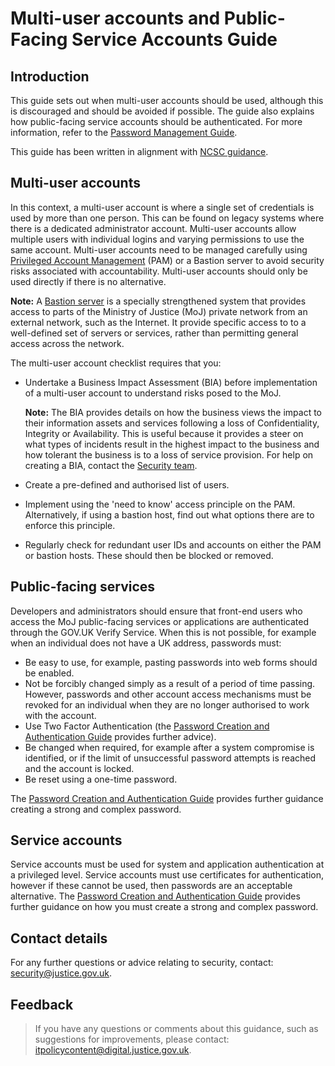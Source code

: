 # Multi-user accounts and Public-Facing Service Accounts Guide

## Introduction

This guide sets out when multi-user accounts should be used, although this is discouraged and should be avoided if possible. The guide also explains how public-facing service accounts should be authenticated. For more information, refer to the [Password Management Guide](password-management-guide.md).

This guide has been written in alignment with [NCSC guidance](https://www.ncsc.gov.uk/collection/passwords/updating-your-approach).

## Multi-user accounts

In this context, a multi-user account is where a single set of credentials is used by more than one person. This can be found on legacy systems where there is a dedicated administrator account. Multi-user accounts allow multiple users with individual logins and varying permissions to use the same account. Multi-user accounts need to be managed carefully using [Privileged Account Management](privileged-account-management-guide.md) \(PAM\) or a Bastion server to avoid security risks associated with accountability. Multi-user accounts should only be used directly if there is no alternative.

**Note:** A [Bastion server](https://en.wikipedia.org/wiki/Bastion_host) is a specially strengthened system that provides access to parts of the Ministry of Justice \(MoJ\) private network from an external network, such as the Internet. It provide specific access to to a well-defined set of servers or services, rather than permitting general access across the network.

The multi-user account checklist requires that you:

-   Undertake a Business Impact Assessment \(BIA\) before implementation of a multi-user account to understand risks posed to the MoJ.

    **Note:** The BIA provides details on how the business views the impact to their information assets and services following a loss of Confidentiality, Integrity or Availability. This is useful because it provides a steer on what types of incidents result in the highest impact to the business and how tolerant the business is to a loss of service provision. For help on creating a BIA, contact the [Security team](mailto:security@justice.gov.uk).

-   Create a pre-defined and authorised list of users.
-   Implement using the 'need to know' access principle on the PAM. Alternatively, if using a bastion host, find out what options there are to enforce this principle.
-   Regularly check for redundant user IDs and accounts on either the PAM or bastion hosts. These should then be blocked or removed.

## Public-facing services

Developers and administrators should ensure that front-end users who access the MoJ public-facing services or applications are authenticated through the GOV.UK Verify Service. When this is not possible, for example when an individual does not have a UK address, passwords must:

-   Be easy to use, for example, pasting passwords into web forms should be enabled.
-   Not be forcibly changed simply as a result of a period of time passing. However, passwords and other account access mechanisms must be revoked for an individual when they are no longer authorised to work with the account.
-   Use Two Factor Authentication \(the [Password Creation and Authentication Guide](password-creation-and-authentication-guide.md) provides further advice\).
-   Be changed when required, for example after a system compromise is identified, or if the limit of unsuccessful password attempts is reached and the account is locked.
-   Be reset using a one-time password.

The [Password Creation and Authentication Guide](password-creation-and-authentication-guide.md) provides further guidance creating a strong and complex password.

## Service accounts

Service accounts must be used for system and application authentication at a privileged level. Service accounts must use certificates for authentication, however if these cannot be used, then passwords are an acceptable alternative. The [Password Creation and Authentication Guide](password-creation-and-authentication-guide.md) provides further guidance on how you must create a strong and complex password.

## Contact details

For any further questions or advice relating to security, contact: [security@justice.gov.uk](mailto:security@justice.gov.uk).

## Feedback

> If you have any questions or comments about this guidance, such as suggestions for improvements, please contact: [itpolicycontent@digital.justice.gov.uk](mailto:itpolicycontent@digital.justice.gov.uk).

